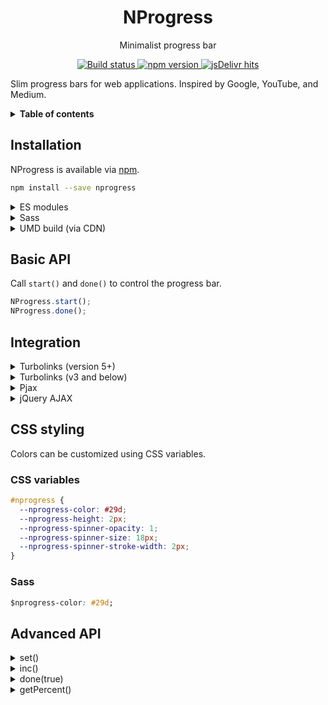 <h1 align='center'>
NProgress
</h1>

<p align='center'>
Minimalist progress bar
</p>

<p align='center'>

<a href='https://travis-ci.org/rstacruz/nprogress' title='Travis CI'>
<img src='https://api.travis-ci.org/rstacruz/nprogress.svg?branch=master' alt='Build status'>
</a>

<a href='https://npmjs.org/package/nprogress' title='View this project on npm'>
<img src='https://img.shields.io/npm/v/nprogress.png' alt='npm version'>
</a>

<a href='https://www.jsdelivr.com/package/npm/nprogress'>
<img src='https://data.jsdelivr.com/v1/package/npm/nprogress/badge?style=rounded' alt='jsDelivr hits'>
</a>

</p>

Slim progress bars for web applications. Inspired by Google, YouTube, and
Medium.


<details>
<summary><strong>Table of contents</strong></summary>

<!-- toc -->

- [Installation](#installation)
- [Basic API](#basic-api)
- [Integration](#integration)
  * [Turbolinks (version 5+)](#turbolinks-version-5)
  * [Turbolinks (v3 and below)](#turbolinks-v3-and-below)
  * [Pjax](#pjax)
  * [jQuery AJAX](#jquery-ajax)
- [CSS styling](#css-styling)
  * [CSS variables](#css-variables)
  * [Sass](#sass)
- [Advanced API](#advanced-api)
  * [`set()`](#set)
  * [`inc()`](#inc)
  * [`done(true)`](#donetrue)
  * [`getPercent()`](#getpercent)
- [Configuration](#configuration)
    + [`minimum`](#minimum)
    + [`template`](#template)
    + [`easing` and `speed`](#easing-and-speed)
    + [`trickle`](#trickle)
    + [`trickleSpeed`](#tricklespeed)
    + [`showSpinner`](#showspinner)
    + [`parent`](#parent)
- [Customization examples](#customization-examples)
- [Resources](#resources)
- [Thanks](#thanks)

<!-- tocstop -->

</details>

## Installation

NProgress is available via [npm].

```sh
npm install --save nprogress
```

<details>
<summary>ES modules</summary>

```js
import * as NProgress from "nprogress";
```

```css
@import "~nprogress/css/nprogress.css";
```

</details>

<details>
<summary>Sass</summary>

```scss
$nprogress-color: #29d;
@import "~nprogress/css/nprogress.scss";
```

</details>

<details>
<summary>UMD build (via CDN)</summary>

```html
<script src="nprogress.js"></script>
<link rel="stylesheet" href="nprogress.css" />
```

Also available via [jsdelivr] CDN:

- https://cdn.jsdelivr.net/npm/nprogress@next/dist/nprogress.umd.js
- https://cdn.jsdelivr.net/npm/nprogress@next/css/nprogress.css

</details>

## Basic API

Call `start()` and `done()` to control the progress bar.

```js
NProgress.start();
NProgress.done();
```

## Integration

<details>
<summary>Turbolinks (version 5+)</summary>

### Turbolinks (version 5+)

Ensure you're using Turbolinks 5+, and use
this: (explained [here](https://github.com/rstacruz/nprogress/issues/8#issuecomment-239107109))

```js
$(document).on("turbolinks:click", function () {
  NProgress.start();
});
$(document).on("turbolinks:render", function () {
  NProgress.done();
  NProgress.remove();
});
```

</details>

<details>
<summary>Turbolinks (v3 and below)</summary>

### Turbolinks (v3 and below)

Ensure you're using Turbolinks 1.3.0+, and use
this: (explained [here](https://github.com/rstacruz/nprogress/issues/8#issuecomment-23010560))

```js
$(document).on("page:fetch", function () {
  NProgress.start();
});
$(document).on("page:change", function () {
  NProgress.done();
});
$(document).on("page:restore", function () {
  NProgress.remove();
});
```

</details>

<details>
<summary>Pjax</summary>

### Pjax

Try this: (explained [here](https://github.com/rstacruz/nprogress/issues/22#issuecomment-36540472))

```js
$(document).on("pjax:start", function () {
  NProgress.start();
});
$(document).on("pjax:end", function () {
  NProgress.done();
});
```

</details>

<details>
<summary>jQuery AJAX</summary>

### jQuery AJAX

```js
$(document).on("ajaxStart", function () {
  NProgress.start();
});
$(document).on("ajaxStop", function () {
  NProgress.done();
});
```

</details>

## CSS styling

Colors can be customized using CSS variables.

### CSS variables

```css
#nprogress {
  --nprogress-color: #29d;
  --nprogress-height: 2px;
  --nprogress-spinner-opacity: 1;
  --nprogress-spinner-size: 18px;
  --nprogress-spinner-stroke-width: 2px;
}
```

### Sass

```css
$nprogress-color: #29d;
```


## Advanced API

<details>
<summary>set()</summary>

### `set()`

**Percentages:** To set a progress percentage, call `.set(n)`, where _n_ is a
number between `0..1`.

```js
NProgress.set(0.0); // Sorta same as .start()
NProgress.set(0.4);
NProgress.set(1.0); // Sorta same as .done()
```

</details>

<details>
<summary>inc()</summary>

### `inc()`

**Incrementing:** To increment the progress bar, just use `.inc()`. This
increments it with a random amount. This will never get to 100%: use it for
every image load (or similar).

```js
NProgress.inc();
```

If you want to increment by a specific value, you can pass that as a parameter:

```js
NProgress.inc(0.2); // This will get the current status value and adds 0.2 until status is 0.994
```

</details>

<details>
<summary>done(true)</summary>

### `done(true)`

**Force-done:** By passing `true` to `done()`, it will show the progress bar
even if it's not being shown. (The default behavior is that _.done()_ will not
do anything if _.start()_ isn't called)

```js
NProgress.done(true);
```

</details>

<details>
<summary>getPercent()</summary>

### `getPercent()`

**Get the current percentage:** Use `getPercent()` to get the current value.

```js
console.log(NProgress.getPercent());
```

<details>

## Configuration

#### `minimum`

Changes the minimum percentage used upon starting. (default: `0.08`)

```js
NProgress.configure({ minimum: 0.1 });
```

#### `template`

You can change the markup using `template`. To keep the progress bar working, keep an element with `role='bar'` in there. See the [default template] for reference.

```js
NProgress.configure({
  template: "<div class='....'>...</div>",
});
```

#### `easing` and `speed`

Adjust animation settings using _easing_ (a CSS easing string) and _speed_ (in ms). (default: `ease` and `200`)

```js
NProgress.configure({ easing: "ease", speed: 500 });
```

#### `trickle`

Turn off the automatic incrementing behavior by setting this to `false`. (default: `true`)

```js
NProgress.configure({ trickle: false });
```

#### `trickleSpeed`

Adjust how often to trickle/increment, in ms.

```js
NProgress.configure({ trickleSpeed: 200 });
```

#### `showSpinner`

Turn off loading spinner by setting it to false. (default: `true`)

```js
NProgress.configure({ showSpinner: false });
```

#### `parent`

specify this to change the parent container. (default: `body`)

```js
NProgress.configure({ parent: "#container" });
```

## Customization examples

<details>
<summary>Hiding the spinner</summary>

```css
#nprogress {
  --nprogress-spinner-opacity: 0;
}
```

</details>

<details>
<summary>Changing the color</summary>

```css
#nprogress {
  --nprogress-color: #29d;
}
```

</details>

## Resources

- [New UI Pattern: Website Loading Bars](http://www.usabilitypost.com/2013/08/19/new-ui-pattern-website-loading-bars/) (usabilitypost.com)

[default template]: https://github.com/rstacruz/nprogress/blob/master/nprogress.js#L31
[turbolinks]: https://github.com/rails/turbolinks
[nprogress.js]: http://ricostacruz.com/nprogress/nprogress.js
[nprogress.css]: http://ricostacruz.com/nprogress/nprogress.css

## Thanks

**NProgress** © 2013-2020, Rico Sta. Cruz. Released under the [MIT License].<br>
Authored and maintained by Rico Sta. Cruz with help from [contributors].

> [ricostacruz.com](http://ricostacruz.com) &nbsp;&middot;&nbsp;
> GitHub [@rstacruz](https://github.com/rstacruz) &nbsp;&middot;&nbsp;
> Twitter [@rstacruz](https://twitter.com/rstacruz)

[mit license]: http://mit-license.org/
[contributors]: http://github.com/rstacruz/nprogress/contributors

[![](https://img.shields.io/github/followers/rstacruz.svg?style=social&label=@rstacruz)](https://github.com/rstacruz) &nbsp;
[![](https://img.shields.io/twitter/follow/rstacruz.svg?style=social&label=@rstacruz)](https://twitter.com/rstacruz)

[npm]: https://www.npmjs.org/package/nprogress
[jsdelivr]: https://jsdelivr.com
